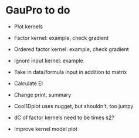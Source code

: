 # GauPro to do

* Plot kernels

* Factor kernel: example, check gradient

* Ordered factor kernel: example, check gradient

* Ignore input kernel: example

* Take in data/formula input in addition to matrix

* Calculate EI

* Change print, summary

* Cool1Dplot uses nugget, but shouldn't, too jumpy

* dC of factor kernels need to be times s2?

* Improve kernel model plot

